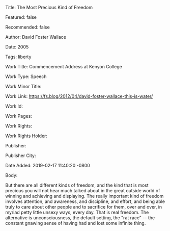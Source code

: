 Title: The Most Precious Kind of Freedom

Featured: false

Recommended: false

Author: David Foster Wallace

Date: 2005

Tags: liberty

Work Title: Commencement Address at Kenyon College

Work Type: Speech

Work Minor Title:  

Work Link: https://fs.blog/2012/04/david-foster-wallace-this-is-water/

Work Id:  

Work Pages:  

Work Rights:  

Work Rights Holder:  

Publisher:  

Publisher City:  

Date Added: 2019-02-17 11:40:20 -0800

Body:

But there are all different kinds of freedom, and the kind that is most precious you will not hear much talked about in the great outside world of winning and achieving and displaying. The really important kind of freedom involves attention, and awareness, and discipline, and effort, and being able truly to care about other people and to sacrifice for them, over and over, in myriad petty little unsexy ways, every day. That is real freedom. The alternative is unconsciousness, the default setting, the "rat race" -- the constant gnawing sense of having had and lost some infinite thing.


